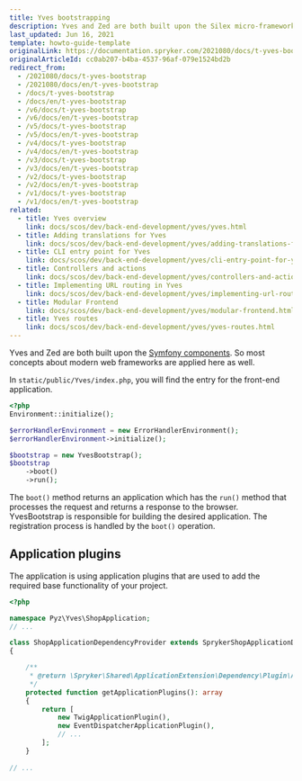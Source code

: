 ```yaml
---
title: Yves bootstrapping
description: Yves and Zed are both built upon the Silex micro-framework. So most concepts about modern web frameworks apply here as well.
last_updated: Jun 16, 2021
template: howto-guide-template
originalLink: https://documentation.spryker.com/2021080/docs/t-yves-bootstrap
originalArticleId: cc0ab207-b4ba-4537-96af-079e1524bd2b
redirect_from:
  - /2021080/docs/t-yves-bootstrap
  - /2021080/docs/en/t-yves-bootstrap
  - /docs/t-yves-bootstrap
  - /docs/en/t-yves-bootstrap
  - /v6/docs/t-yves-bootstrap
  - /v6/docs/en/t-yves-bootstrap
  - /v5/docs/t-yves-bootstrap
  - /v5/docs/en/t-yves-bootstrap
  - /v4/docs/t-yves-bootstrap
  - /v4/docs/en/t-yves-bootstrap
  - /v3/docs/t-yves-bootstrap
  - /v3/docs/en/t-yves-bootstrap
  - /v2/docs/t-yves-bootstrap
  - /v2/docs/en/t-yves-bootstrap
  - /v1/docs/t-yves-bootstrap
  - /v1/docs/en/t-yves-bootstrap
related:
  - title: Yves overview
    link: docs/scos/dev/back-end-development/yves/yves.html
  - title: Adding translations for Yves
    link: docs/scos/dev/back-end-development/yves/adding-translations-for-yves.html
  - title: CLI entry point for Yves
    link: docs/scos/dev/back-end-development/yves/cli-entry-point-for-yves.html
  - title: Controllers and actions
    link: docs/scos/dev/back-end-development/yves/controllers-and-actions.html
  - title: Implementing URL routing in Yves
    link: docs/scos/dev/back-end-development/yves/implementing-url-routing-in-yves.html
  - title: Modular Frontend
    link: docs/scos/dev/back-end-development/yves/modular-frontend.html
  - title: Yves routes
    link: docs/scos/dev/back-end-development/yves/yves-routes.html
---
```


<!--used to be: http://spryker.github.io/tutorials/yves/yves-bootstrapping/-->
Yves and Zed are both built upon the [Symfony components](https://symfony.com/components). So most concepts about modern web frameworks are applied here as well.

In `static/public/Yves/index.php`, you will find the entry for the front-end application.

```php
<?php
Environment::initialize();

$errorHandlerEnvironment = new ErrorHandlerEnvironment();
$errorHandlerEnvironment->initialize();

$bootstrap = new YvesBootstrap();
$bootstrap
    ->boot()
    ->run();
```

The `boot()` method returns an application which has the `run()` method that processes the request and returns a response to the browser. YvesBootstrap is responsible for building the desired application. The registration process is handled by the `boot()` operation.


## Application plugins

The application is using application plugins that are used to add the required base functionality of your project.

```php
<?php

namespace Pyz\Yves\ShopApplication;
// ...

class ShopApplicationDependencyProvider extends SprykerShopApplicationDependencyProvider
{

    /**
     * @return \Spryker\Shared\ApplicationExtension\Dependency\Plugin\ApplicationPluginInterface[]
     */
    protected function getApplicationPlugins(): array
    {
        return [
            new TwigApplicationPlugin(),
            new EventDispatcherApplicationPlugin(),
            // ...
        ];
    }
 
// ...
```